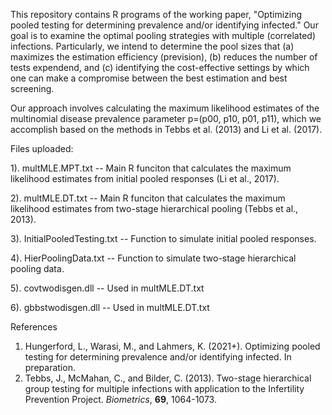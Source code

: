 This repository contains R programs of the working paper, "Optimizing pooled testing for determining prevalence and/or identifying infected." Our goal is to examine the optimal pooling strategies with multiple (correlated) infections. Particularly, we intend to determine the pool sizes that (a) maximizes the estimation efficiency (prevision), (b) reduces the number of tests expendend, and (c) identifying the cost-effective settings by which one can make a compromise between the best estimation and best screening. 

Our approach involves calculating the maximum likelihood estimates of the multinomial disease prevalence parameter p=(p00, p10, p01, p11), which we accomplish based on the methods in Tebbs et al. (2013) and Li et al. (2017).


Files uploaded:

1). multMLE.MPT.txt -- Main R funciton that calculates the maximum likelihood estimates from initial pooled responses (Li et al., 2017).

2). multMLE.DT.txt -- Main R funciton that calculates the maximum likelihood estimates from two-stage hierarchical pooling (Tebbs et al., 2013).

3). InitialPooledTesting.txt -- Function to simulate initial pooled responses.

4). HierPoolingData.txt -- Function to simulate two-stage hierarchical pooling data.

5). covtwodisgen.dll -- Used in multMLE.DT.txt

6). gbbstwodisgen.dll -- Used in multMLE.DT.txt



References
1. Hungerford, L., Warasi, M., and Lahmers, K. (2021+). Optimizing pooled testing for determining prevalence and/or identifying infected. In preparation.
2. Tebbs, J., McMahan, C., and Bilder, C. (2013). Two-stage hierarchical group testing for multiple infections with application to the Infertility Prevention Project. _Biometrics_, **69**, 1064-1073.

